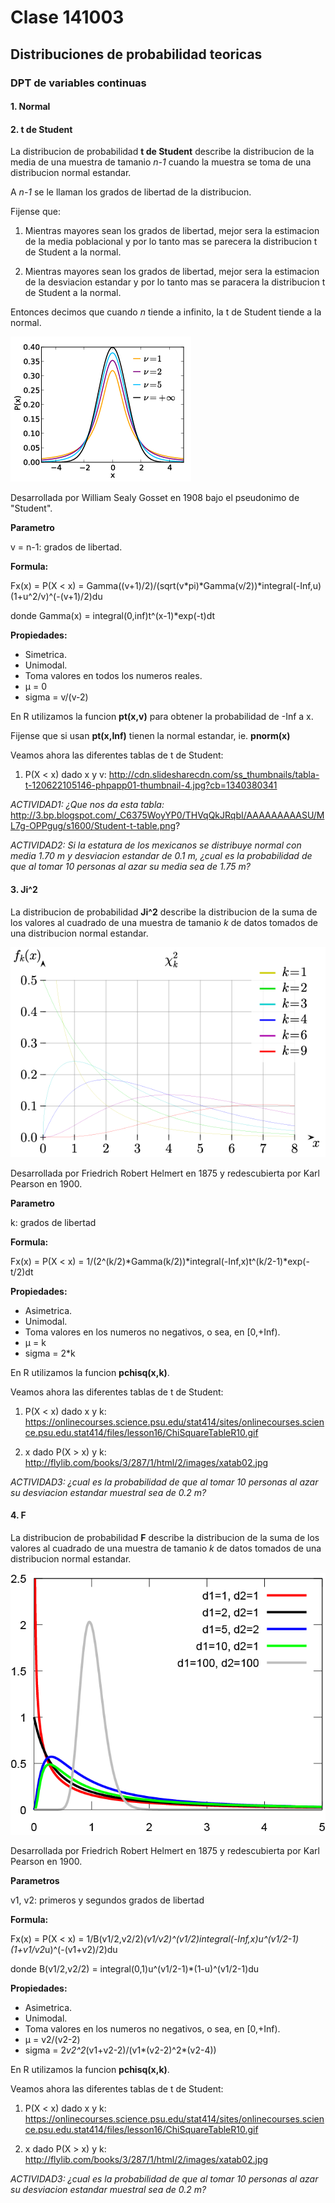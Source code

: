 # Clase 141003

## Distribuciones de probabilidad teoricas

### DPT de variables continuas

#### 1. Normal

#### 2. t de Student

La distribucion de probabilidad **t de Student** describe la distribucion de la media de una muestra de tamanio _n-1_ cuando la muestra se toma de una distribucion normal estandar.

A _n-1_ se le llaman los grados de libertad de la distribucion.

Fijense que:

1. Mientras mayores sean los grados de libertad, mejor sera la estimacion de la media poblacional y por lo tanto mas se parecera la distribucion t de Student a la normal.

2. Mientras mayores sean los grados de libertad, mejor sera la estimacion de la desviacion estandar y por lo tanto mas se paracera la distribucion t de Student a la normal.

Entonces decimos que cuando _n_ tiende a infinito, la t de Student tiende a la normal.

![image](more/t.png)

Desarrollada por William Sealy Gosset en 1908 bajo el pseudonimo de "Student".

**Parametro**

v = n-1: grados de libertad.

**Formula:**

Fx(x) = P(X < x) = Gamma((v+1)/2)/(sqrt(v*pi)*Gamma(v/2))*integral(-Inf,u)(1+u^2/v)^(-(v+1)/2)du

donde Gamma(x) = integral(0,inf)t^(x-1)*exp(-t)dt

**Propiedades:**

* Simetrica.
* Unimodal.
* Toma valores en todos los numeros reales.
* µ = 0
* sigma = v/(v-2)

En R utilizamos la funcion **pt(x,v)** para obtener la probabilidad de -Inf a x.

Fijense que si usan **pt(x,Inf)** tienen la normal estandar, ie. **pnorm(x)**

Veamos ahora las diferentes tablas de t de Student:

1. P(X < x) dado x y v: http://cdn.slidesharecdn.com/ss_thumbnails/tabla-t-120622105146-phpapp01-thumbnail-4.jpg?cb=1340380341

_ACTIVIDAD1: ¿Que nos da esta tabla:_ http://3.bp.blogspot.com/_C6375WoyYP0/THVqQkJRqbI/AAAAAAAAASU/ML7g-OPPgug/s1600/Student-t-table.png?

_ACTIVIDAD2: Si la estatura de los mexicanos se distribuye normal con media 1.70 m y desviacion estandar de 0.1 m, ¿cual es la probabilidad de que al tomar 10 personas al azar su media sea de 1.75 m?_

#### 3. Ji^2

La distribucion de probabilidad **Ji^2** describe la distribucion de la suma de los valores al cuadrado de una muestra de tamanio _k_ de datos tomados de una distribucion normal estandar.

![image](more/ji2.png)

Desarrollada por Friedrich Robert Helmert en 1875 y redescubierta por Karl Pearson en 1900.

**Parametro**

k: grados de libertad

**Formula:**

Fx(x) = P(X < x) = 1/(2^(k/2)*Gamma(k/2))*integral(-Inf,x)t^(k/2-1)*exp(-t/2)dt

**Propiedades:**

* Asimetrica.
* Unimodal.
* Toma valores en los numeros no negativos, o sea, en [0,+Inf).
* µ = k
* sigma = 2*k

En R utilizamos la funcion **pchisq(x,k)**.

Veamos ahora las diferentes tablas de t de Student:

1. P(X < x) dado x y k: https://onlinecourses.science.psu.edu/stat414/sites/onlinecourses.science.psu.edu.stat414/files/lesson16/ChiSquareTableR10.gif

2. x dado P(X > x) y k: http://flylib.com/books/3/287/1/html/2/images/xatab02.jpg

_ACTIVIDAD3: ¿cual es la probabilidad de que al tomar 10 personas al azar su desviacion estandar muestral sea de 0.2 m?_

#### 4. F

La distribucion de probabilidad **F** describe la distribucion de la suma de los valores al cuadrado de una muestra de tamanio _k_ de datos tomados de una distribucion normal estandar.

![image](more/F.png)

Desarrollada por Friedrich Robert Helmert en 1875 y redescubierta por Karl Pearson en 1900.

**Parametros**

v1, v2: primeros y segundos grados de libertad

**Formula:**

Fx(x) = P(X < x) = 1/B(v1/2,v2/2)*(v1/v2)^(v1/2)*integral(-Inf,x)u^(v1/2-1)*(1+v1/v2*u)^(-(v1+v2)/2)du

donde B(v1/2,v2/2) = integral(0,1)u^(v1/2-1)*(1-u)^(v1/2-1)du

**Propiedades:**

* Asimetrica.
* Unimodal.
* Toma valores en los numeros no negativos, o sea, en [0,+Inf).
* µ = v2/(v2-2)
* sigma = 2*v2^2*(v1+v2-2)/(v1*(v2-2)^2*(v2-4))

En R utilizamos la funcion **pchisq(x,k)**.

Veamos ahora las diferentes tablas de t de Student:

1. P(X < x) dado x y k: https://onlinecourses.science.psu.edu/stat414/sites/onlinecourses.science.psu.edu.stat414/files/lesson16/ChiSquareTableR10.gif

2. x dado P(X > x) y k: http://flylib.com/books/3/287/1/html/2/images/xatab02.jpg

_ACTIVIDAD3: ¿cual es la probabilidad de que al tomar 10 personas al azar su desviacion estandar muestral sea de 0.2 m?_

